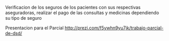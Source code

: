 Verificacion de los seguros de los pacientes con sus respectivas aseguradoras, realizar el pago de las consultas y medicinas dependiendo su tipo de seguro



Presentacion para el Parcial
http://prezi.com/f5ywhn9yu7jk/trabajo-parcial-de-dsd/